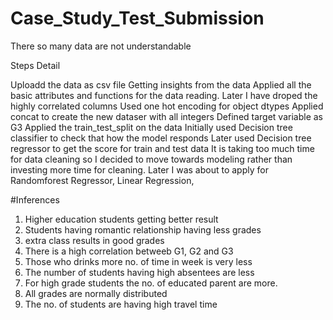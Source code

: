 # Case_Study_Test_Submission

There so many data are not understandable 

Steps Detail

Uploadd the data as csv file
Getting insights from the data
Applied all the basic attributes and functions for the data reading.
Later I have droped the highly correlated columns
Used one hot encoding for object dtypes
Applied concat to create the new dataser with all integers
Defined target variable as G3
Applied the train_test_split on the data
Initially used Decision tree classifier to check that how the model responds
Later used Decision tree regressor to get the score for train and test data
It is taking too much time for data cleaning so I decided to move towards modeling rather than investing more time for cleaning.
Later I was about to apply for Randomforest Regressor, Linear Regression,


#Inferences
1. Higher education students getting better result
2. Students having romantic relationship having less grades
3. extra class results in good grades
4. There is a high correlation betweeb G1, G2 and G3
5. Those who drinks more no. of time in week is very less
6. The number of students having high absentees are less
7. For high grade students the no. of educated parent are more.
8. All grades are normally distributed
9. The no. of students are having high travel time
